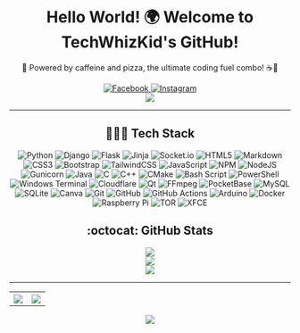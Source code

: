 <div align="center" style="text-align: center;">
  <h1 align="center">Hello World! 🌍 Welcome to TechWhizKid's GitHub!</h1>
  <p>🍕 Powered by caffeine and pizza, the ultimate coding fuel combo! ☕🍕</p>
  <a href="https://facebook.com/user.noman">
    <img src="https://img.shields.io/badge/Facebook-%231877F2.svg?logo=Facebook&logoColor=white" alt="Facebook">
  </a>
  <a href="https://instagram.com/noman_ngl_">
    <img src="https://img.shields.io/badge/Instagram-%23E4405F.svg?logo=Instagram&logoColor=white" alt="Instagram">
  </a>
  <br>
  <a href="https://github.com/hehuapei/visitor-badge">
    <img src="https://visitor-badge.laobi.icu/badge?page_id=TechWhizKid.TechWhizKid&right_color=%235e8e70&left_text=Visitors">
  </a>
  <hr>
  <h2>👨🏻‍💻 Tech Stack</h2>
    <div>
      <img src="https://img.shields.io/badge/python-3670A0?style=flat-square&logo=python&logoColor=ffdd54" alt="Python">
      <img src="https://img.shields.io/badge/django-%23092E20.svg?style=flat-square&logo=django&logoColor=white" alt="Django">
      <img src="https://img.shields.io/badge/flask-%23000.svg?style=flat-square&logo=flask&logoColor=white" alt="Flask">
      <img src="https://img.shields.io/badge/jinja-white.svg?style=flat-square&logo=jinja&logoColor=black" alt="Jinja">
      <img src="https://img.shields.io/badge/Socket.io-black?style=flat-square&logo=socket.io&badgeColor=010101" alt="Socket.io">
      <img src="https://img.shields.io/badge/html5-%23E34F26.svg?style=flat-square&logo=html5&logoColor=white" alt="HTML5">
      <img src="https://img.shields.io/badge/markdown-%23000000.svg?style=flat-square&logo=markdown&logoColor=white" alt="Markdown">
      <img src="https://img.shields.io/badge/css3-%231572B6.svg?style=flat-square&logo=css3&logoColor=white" alt="CSS3">
      <img src="https://img.shields.io/badge/bootstrap-%238511FA.svg?style=flat-square&logo=bootstrap&logoColor=white" alt="Bootstrap">
      <img src="https://img.shields.io/badge/tailwindcss-%2338B2AC.svg?style=flat-square&logo=tailwind-css&logoColor=white" alt="TailwindCSS">
      <img src="https://img.shields.io/badge/javascript-%23323330.svg?style=flat-square&logo=javascript&logoColor=%23F7DF1E" alt="JavaScript">
      <img src="https://img.shields.io/badge/NPM-%23CB3837.svg?style=flat-square&logo=npm&logoColor=white" alt="NPM">
      <img src="https://img.shields.io/badge/node.js-6DA55F?style=flat-square&logo=node.js&logoColor=white" alt="NodeJS">
      <img src="https://img.shields.io/badge/gunicorn-%298729.svg?style=flat-square&logo=gunicorn&logoColor=white" alt="Gunicorn">
      <img src="https://img.shields.io/badge/java-%23ED8B00.svg?style=flat-square&logo=openjdk&logoColor=white" alt="Java">
      <img src="https://img.shields.io/badge/c-%2300599C.svg?style=flat-square&logo=c&logoColor=white" alt="C">
      <img src="https://img.shields.io/badge/c++-%2300599C.svg?style=flat-square&logo=c%2B%2B&logoColor=white" alt="C++">
      <img src="https://img.shields.io/badge/CMake-%23008FBA.svg?style=flat-square&logo=cmake&logoColor=white" alt="CMake">
      <img src="https://img.shields.io/badge/bash_script-%23121011.svg?style=flat-square&logo=gnu-bash&logoColor=white" alt="Bash Script">
      <img src="https://img.shields.io/badge/PowerShell-%235391FE.svg?style=flat-square&logo=powershell&logoColor=white" alt="PowerShell">
      <img src="https://img.shields.io/badge/Windows%20Terminal-%234D4D4D.svg?style=flat-square&logo=windows-terminal&logoColor=white" alt="Windows Terminal">
      <img src="https://img.shields.io/badge/Cloudflare-F38020?style=flat-square&logo=Cloudflare&logoColor=white" alt="Cloudflare">
      <img src="https://img.shields.io/badge/Qt-%23217346.svg?style=flat-square&logo=Qt&logoColor=white" alt="Qt">
      <img src="https://shields.io/badge/FFmpeg-%23171717.svg?logo=ffmpeg&style=flat-square&labelColor=171717&logoColor=5cb85c" alt="FFmpeg">
      <img src="https://img.shields.io/badge/pocketbase-%23b8dbe4.svg?style=flat-square&logo=Pocketbase&logoColor=black" alt="PocketBase">
      <img src="https://img.shields.io/badge/mysql-4479A1.svg?style=flat-square&logo=mysql&logoColor=white" alt="MySQL">
      <img src="https://img.shields.io/badge/sqlite-%2307405e.svg?style=flat-square&logo=sqlite&logoColor=white" alt="SQLite">
      <img src="https://img.shields.io/badge/Canva-%2300C4CC.svg?style=flat-square&logo=Canva&logoColor=white" alt="Canva">
      <img src="https://img.shields.io/badge/git-%23F05033.svg?style=flat-square&logo=git&logoColor=white" alt="Git">
      <img src="https://img.shields.io/badge/github-%23121011.svg?style=flat-square&logo=github&logoColor=white" alt="GitHub">
      <img src="https://img.shields.io/badge/github%20actions-%232671E5.svg?style=flat-square&logo=githubactions&logoColor=white" alt="GitHub Actions">
      <img src="https://img.shields.io/badge/-Arduino-00979D?style=flat-square&logo=Arduino&logoColor=white" alt="Arduino">
      <img src="https://img.shields.io/badge/docker-%230db7ed.svg?style=flat-square&logo=docker&logoColor=white" alt="Docker">
      <img src="https://img.shields.io/badge/-Raspberry_Pi-C51A4A?style=flat-square&logo=Raspberry-Pi" alt="Raspberry Pi">
      <img src="https://img.shields.io/badge/tor-%237E4798.svg?style=flat-square&logo=tor-project&logoColor=white" alt="TOR">
      <img src="https://img.shields.io/badge/XFCE-%232284F2.svg?style=flat-square&logo=xfce&logoColor=white" alt="XFCE">
    </div>
  <h2> :octocat: GitHub Stats</h2>
    <div>
      <a href="https://github.com/TechWhizKid?tab=repositories">
        <img src="https://github-readme-streak-stats.herokuapp.com?user=TechWhizKid&theme=highcontrast&hide_border=true&card_width=700&theme=dracula">
      </a>
      <br>
      <a href="https://github.com/TechWhizKid?tab=repositories">
        <img src="https://github-readme-stats.vercel.app/api/top-langs/?username=TechWhizKid&layout=compact&card_width=700&langs_count=12&hide_border=true&theme=dracula">
      </a>
      <br>
      <a href="https://github.com/TechWhizKid?tab=repositories">
        <img src="https://github-profile-trophy.vercel.app/?username=TechWhizKid&column=6&margin-w=8&margin-h=8&theme=dracula&no-frame=true&&title=MultiLanguage,Commits,Repositories,Stars,Followers,Experience">
      </a>
    </div>
  <hr>
  <table>
    <tr>
      <th>
        <a href="https://github.com/TechWhizKid?tab=repositories">
          <img src="https://github-contributor-stats.vercel.app/api?username=TechWhizKid&limit=2&combine_all_yearly_contributions=true&hide_border=true&line_height=26&theme=dracula">
        </a>
      </th>
      <th>
        <a href="https://github.com/TechWhizKid?tab=repositories">
          <img src="https://github-readme-stats.vercel.app/api?username=TechWhizKid&hide=prs,contribs&show=reviews&show_icons=true&include_all_commits=true&count_private=true&hide_border=true&line_height=26&rank_icon=github&theme=dracula">
        </a>
      </th>
    </tr>
  </table>
  <picture>
    <source media="(prefers-color-scheme: dark)" srcset="https://raw.githubusercontent.com/TechWhizKid/TechWhizKid/output/github-snake-dark.svg">
    <source media="(prefers-color-scheme: light)" srcset="https://raw.githubusercontent.com/TechWhizKid/TechWhizKid/output/github-snake.svg">
    <img src="https://raw.githubusercontent.com/TechWhizKid/TechWhizKid/output/github-snake.svg">
  </picture>
</div>
